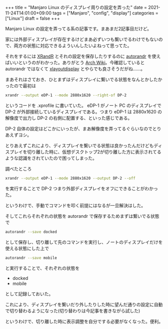 +++
title = "Manjaro Linux のディスプレイ周りの設定を弄った"
date = 2021-11-24T14:01:00+09:00
tags = ["Manjaro", "config", "display"]
categories = ["Linux"]
draft = false
+++

Manjaro Linux の設定を弄ってる系の記事です。まあまだ2記事目だけど。

家には外部ディスプレイが存在するけどまあ必ずいつも繋いでるわけでもないので、両方の状態に対応できるよういんしたいよねって思ってた。

それをするには [XRandR](https://www.x.org/wiki/Projects/XRandR/) とそれの設定を保存したりするのに [autorandr](https://github.com/phillipberndt/autorandr) を使えばいいというのがわかった。ありがとう [Arch Wiki](https://wiki.archlinux.jp/index.php/Xrandr)。今確認していると autorandr ではなくて [xlayoutdisplay](https://github.com/alex-courtis/xlayoutdisplay) とやらでも良さそうだがね……。

まあそれはさておき、ひとまずはディスプレイに繋いでる状態をなんとかしたかったので最初は

```sh
xrandr --output eDP-1 --mode 2880x1620 --right-of DP-2
```

というコードを .xprofile に書いていた。
eDP-1 がノート PC のディスプレイで DP-2 が外部接続しているディスプレイである。つまり eDP-1 は 2880x1620 の解像度で出力し
DP-2 の右側に配置する、といった感じである。

DP-2 自体の設定はどこかにいったが、まあ解像度を弄ってるぐらいなのでとりあえずヨシ。

とりあえずこれにより、ディスプレイを繋いでる状態は良かったんだけどもディスプレイを切り離した時に、仮想デスクトップ2が切り離した方に表示されてるような認識をされていたので困ってしまった。

調べたところ

```sh
xrandr --output eDP-1 --mode 2880x1620 --output DP-2 --off
```

を実行することで DP-2 つまり外部ディスプレイをオフにできることがわかった。

というわけで、手動でコマンドを叩く前提にはなるが一旦解決はした。

そしてこれらそれぞれの状態を autorandr で保存するためまずは繋いでる状態で

```sh
autorandr --save docked
```

として保存し、切り離して先のコマンドを実行し、ノートのディスプレイだけを使える状態にした上で

```sh
autorandr --save mobile
```

と実行することで、それぞれの状態を

-   docked
-   mobile

として記録しておいた。

これにより、ディスプレイを繋いだり外したりした時に望んだ通りの設定に自動で切り替わるようになった(切り替わりは今記事を書きながら試した)

というわけで、切り離した時に表示調整を自分でする必要がなくなった。便利。
